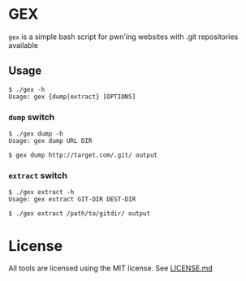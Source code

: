 # GEX
`gex` is a simple bash script for pwn'ing websites with .git repositories available

## Usage
```console
$ ./gex -h
Usage: gex {dump|extract} [OPTIONS]
```
### `dump` switch
```console
$ ./gex dump -h
Usage: gex dump URL DIR
```
```console
$ gex dump http://target.com/.git/ output
```

### `extract` switch
```console
$ ./gex extract -h
Usage: gex extract GIT-DIR DEST-DIR
```

```console
$ ./gex extract /path/to/gitdir/ output
```


# License
All tools are licensed using the MIT license. See [LICENSE.md](LICENSE.md)
